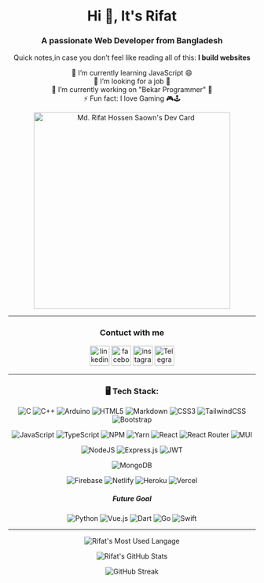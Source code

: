 <div align="center">
<h1 align="center">Hi 👋, It's Rifat</h1>
<h3 align="center">A passionate Web Developer from Bangladesh</h3>
<p>Quick notes,in case you don’t feel like reading all of this: <strong>I build websites</strong></p>
  

<p>🌱 I’m currently learning JavaScript 😄 <br/>
👯 I’m looking for a job 📝 <br/>
🔭 I’m currently working on "Bekar Programmer" 🥅 <br/>
⚡ Fun fact: I love Gaming 🎮🕹️
</p>
  
  <a href="https://app.daily.dev/rifatsaown"><img src="https://api.daily.dev/devcards/d9bc2ba4a56a461f8347fc647b95f37b.png?r=3ik" width="400" alt="Md. Rifat Hossen Saown's Dev Card"/></a>
  

<hr/>


### Contuct with me

[<img src='https://cdn.jsdelivr.net/npm/simple-icons@3.0.1/icons/linkedin.svg' alt='linkedin' height='40'>](https://www.linkedin.com/in/rifatsaown/)
[<img src='https://raw.githubusercontent.com/rahuldkjain/github-profile-readme-generator/master/src/images/icons/Social/facebook.svg' alt='facebook' height='40'>](https://www.facebook.com/rifatsaown0)
[<img src='https://raw.githubusercontent.com/rahuldkjain/github-profile-readme-generator/master/src/images/icons/Social/instagram.svg' alt='instagram' height='40'>](https://www.instagram.com/rifatsaown/)
[<img src='https://cdn.jsdelivr.net/npm/simple-icons@3.0.1/icons/telegram.svg' alt='Telegram' height='40'>](https://t.me/rifatsaown) 

<hr/>


### 🖥️ Tech Stack:
![C](https://img.shields.io/badge/c-%2300599C.svg?style=flat&logo=c&logoColor=white) 
![C++](https://img.shields.io/badge/c++-%2300599C.svg?style=flat&logo=c%2B%2B&logoColor=white) 
![Arduino](https://img.shields.io/badge/-Arduino-00979D?style=flat&logo=Arduino&logoColor=white)
![HTML5](https://img.shields.io/badge/html5-%23E34F26.svg?style=flat&logo=html5&logoColor=white) 
![Markdown](https://img.shields.io/badge/markdown-%23000000.svg?style=flat&logo=markdown&logoColor=white) 
![CSS3](https://img.shields.io/badge/css3-%231572B6.svg?style=flat&logo=css3&logoColor=white) 
![TailwindCSS](https://img.shields.io/badge/tailwindcss-%2338B2AC.svg?style=flat&logo=tailwind-css&logoColor=white) 
![Bootstrap](https://img.shields.io/badge/bootstrap-%23563D7C.svg?style=flat&logo=bootstrap&logoColor=white) 
<!--- ![SASS](https://img.shields.io/badge/SASS-hotpink.svg?style=flat&logo=SASS&logoColor=white) --->
![JavaScript](https://img.shields.io/badge/javascript-%23323330.svg?style=flat&logo=javascript&logoColor=%23F7DF1E) 
![TypeScript](https://img.shields.io/badge/typescript-%23007ACC.svg?style=flat&logo=typescript&logoColor=white) 
![NPM](https://img.shields.io/badge/NPM-%23000000.svg?style=flat&logo=npm&logoColor=white) 
![Yarn](https://img.shields.io/badge/yarn-%232C8EBB.svg?style=flat&logo=yarn&logoColor=white) 
![React](https://img.shields.io/badge/react-%2320232a.svg?style=flat&logo=react&logoColor=%2361DAFB) 
![React Router](https://img.shields.io/badge/React_Router-CA4245?style=flat&logo=react-router&logoColor=white) 
![MUI](https://img.shields.io/badge/MUI-%230081CB.svg?style=flat&logo=material-ui&logoColor=white) 
<!--- ![Semantic UI React](https://img.shields.io/badge/Semantic%20UI%20React-%2335BDB2.svg?style=flat&logo=SemanticUIReact&logoColor=white) 
![Redux](https://img.shields.io/badge/redux-%23593d88.svg?style=flat&logo=redux&logoColor=white) --->
![NodeJS](https://img.shields.io/badge/node.js-6DA55F?style=flat&logo=node.js&logoColor=white) 
![Express.js](https://img.shields.io/badge/express.js-%23404d59.svg?style=flat&logo=express&logoColor=%2361DAFB) 
![JWT](https://img.shields.io/badge/JWT-black?style=flat&logo=JSON%20web%20tokens) 
<!---![NestJS](https://img.shields.io/badge/nestjs-%23E0234E.svg?style=flat&logo=nestjs&logoColor=white) 
![Next JS](https://img.shields.io/badge/Next-black?style=flat&logo=next.js&logoColor=white)--->
![MongoDB](https://img.shields.io/badge/MongoDB-%234ea94b.svg?style=flat&logo=mongodb&logoColor=white) 
<!---![Socket.io](https://img.shields.io/badge/Socket.io-black?style=flat&logo=socket.io&badgeColor=010101) 
![Webpack](https://img.shields.io/badge/webpack-%238DD6F9.svg?style=flat&logo=webpack&logoColor=black) --->

![Firebase](https://img.shields.io/badge/firebase-%23039BE5.svg?style=flat&logo=firebase) 
![Netlify](https://img.shields.io/badge/netlify-%23000000.svg?style=flat&logo=netlify&logoColor=#00C7B7) 
![Heroku](https://img.shields.io/badge/heroku-%23430098.svg?style=flat&logo=heroku&logoColor=white) 
![Vercel](https://img.shields.io/badge/vercel-%23000000.svg?style=flat&logo=vercel&logoColor=white) 
<!---![AWS](https://img.shields.io/badge/AWS-%23FF9900.svg?style=flat&logo=amazon-aws&logoColor=white) 
![Azure](https://img.shields.io/badge/azure-%230072C6.svg?style=flat&logo=azure-devops&logoColor=white) 
![Google Cloud](https://img.shields.io/badge/Google%20Cloud-%234285F4.svg?style=flat&logo=google-cloud&logoColor=white) --->

##### Future Goal
![Python](https://img.shields.io/badge/python-3670A0?style=flat&logo=python&logoColor=ffdd54) 
![Vue.js](https://img.shields.io/badge/vuejs-%2335495e.svg?style=flat&logo=vuedotjs&logoColor=%234FC08D) 
![Dart](https://img.shields.io/badge/dart-%230175C2.svg?style=flat&logo=dart&logoColor=white) 
![Go](https://img.shields.io/badge/go-%2300ADD8.svg?style=flat&logo=go&logoColor=white) 
![Swift](https://img.shields.io/badge/swift-F54A2A?style=flat&logo=swift&logoColor=white) 

<hr/>


![Rifat's Most Used Langage](https://github-readme-stats.vercel.app/api/top-langs/?username=rifatsaown&langs_count=8&count_private=true&layout=compact&theme=algolia)
  
![Rifat's GitHub Stats](https://github-readme-stats.vercel.app/api?username=rifatsaown&theme=algolia&show_icons=true&include_all_commits=true&count_private=true)
  
![GitHub Streak](https://streak-stats.demolab.com/?user=rifatsaown&theme=algolia)
</div>
